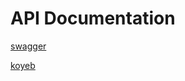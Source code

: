 # API Documentation

[swagger](https://app.swaggerhub.com/apis/SATRIALIMPAD/bank/1.0.0)

[koyeb](https://provincial-may-satriarevou-8e8a3c0c.koyeb.app/)